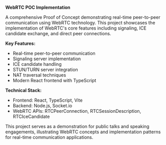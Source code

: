 **WebRTC POC Implementation**

A comprehensive Proof of Concept demonstrating real-time peer-to-peer communication using WebRTC technology. This project showcases the implementation of WebRTC's core features including signaling, ICE candidate exchange, and direct peer connections.

**Key Features:**

- Real-time peer-to-peer communication
- Signaling server implementation
- ICE candidate handling
- STUN/TURN server integration
- NAT traversal techniques
- Modern React frontend with TypeScript

**Technical Stack:**

- Frontend: React, TypeScript, Vite
- Backend: Node.js, Socket.io
- WebRTC APIs: RTCPeerConnection, RTCSessionDescription, RTCIceCandidate

This project serves as a demonstration for public talks and speaking engagements, illustrating WebRTC concepts and implementation patterns for real-time communication applications.
